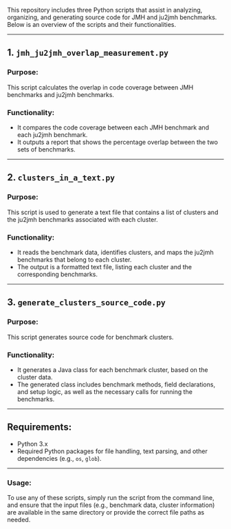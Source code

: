 This repository includes three Python scripts that assist in analyzing, organizing, and generating source code for JMH and ju2jmh benchmarks. Below is an overview of the scripts and their functionalities.

---

## 1. `jmh_ju2jmh_overlap_measurement.py`

### Purpose:
This script calculates the overlap in code coverage between JMH benchmarks and ju2jmh benchmarks.

### Functionality:
- It compares the code coverage between each JMH benchmark and each ju2jmh benchmark.
- It outputs a report that shows the percentage overlap between the two sets of benchmarks.

---

## 2. `clusters_in_a_text.py`

### Purpose:
This script is used to generate a text file that contains a list of clusters and the ju2jmh benchmarks associated with each cluster.

### Functionality:
- It reads the benchmark data, identifies clusters, and maps the ju2jmh benchmarks that belong to each cluster.
- The output is a formatted text file, listing each cluster and the corresponding benchmarks.


---

## 3. `generate_clusters_source_code.py`

### Purpose:
This script generates source code for benchmark clusters.

### Functionality:
- It generates a Java class for each benchmark cluster, based on the cluster data.
- The generated class includes benchmark methods, field declarations, and setup logic, as well as the necessary calls for running the benchmarks.

---

## Requirements:
- Python 3.x
- Required Python packages for file handling, text parsing, and other dependencies (e.g., `os`, `glob`).

---

### Usage:

To use any of these scripts, simply run the script from the command line, and ensure that the input files (e.g., benchmark data, cluster information) are available in the same directory or provide the correct file paths as needed.

